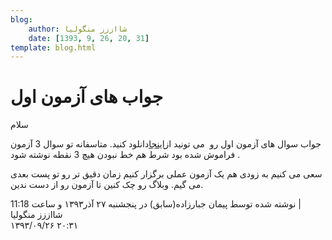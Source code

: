 ```yaml
---
blog:
    author: شااززز منگولیا
    date: [1393, 9, 26, 20, 31]
template: blog.html
---
```

# جواب های آزمون اول

<div class="cnt">
<div class="postBody">سلام
<p>جواب سوال های آزمون اول رو  می تونید از<a href="http://s5.picofile.com/file/8157956734/a.pdf.html" target="_blank" title="جواب آزمون اول">اینجا</a>دانلود کنید. متاسفانه تو سوال 3 آزمون فراموش شده بود شرط هم خط نبودن هیچ 3 نقطه نوشته شود .</p>
<p>سعی می کنیم به زودی هم یک آزمون عملی برگزار کنیم زمان دقیق تر رو تو پست بعدی می گیم. وبلاگ رو چک کنین تا آزمون رو از دست ندین.</p>
</div>
<div class="postDesc">نوشته شده توسط پیمان جبارزاده(سابق) در پنجشنبه ۲۷ آذر۱۳۹۳ و ساعت 11:18 
	 |</div>
</div>

<div class="blog-info">
    <div class="blog-author">شااززز منگولیا</div>
    <div class="blog-date">۱۳۹۳/۰۹/۲۶ ۲۰:۳۱</div>
</div>

